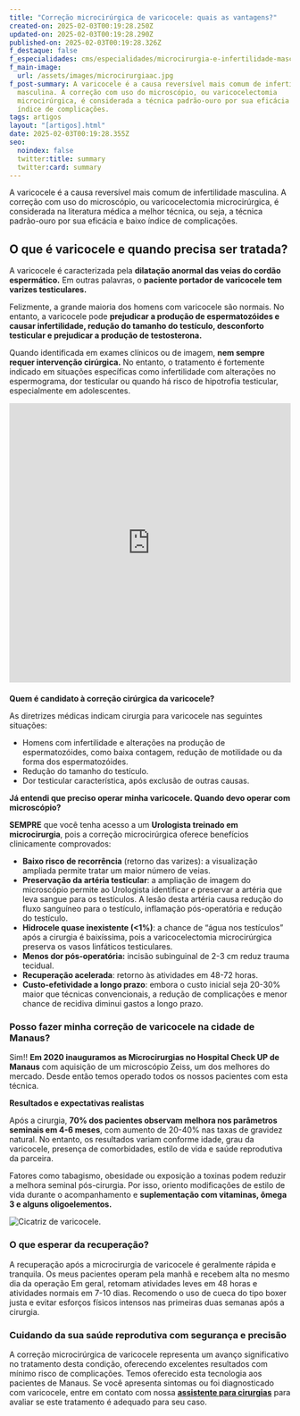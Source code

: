 ```yaml
---
title: "Correção microcirúrgica de varicocele: quais as vantagens?"
created-on: 2025-02-03T00:19:28.250Z
updated-on: 2025-02-03T00:19:28.290Z
published-on: 2025-02-03T00:19:28.326Z
f_destaque: false
f_especialidades: cms/especialidades/microcirurgia-e-infertilidade-masculina.md
f_main-image:
  url: /assets/images/microcirurgiaac.jpg
f_post-summary: A varicocele é a causa reversível mais comum de infertilidade
  masculina. A correção com uso do microscópio, ou varicocelectomia
  microcirúrgica, é considerada a técnica padrão-ouro por sua eficácia e baixo
  índice de complicações.
tags: artigos
layout: "[artigos].html"
date: 2025-02-03T00:19:28.355Z
seo:
  noindex: false
  twitter:title: summary
  twitter:card: summary
---
```

A varicocele é a causa reversível mais comum de infertilidade masculina. A correção com uso do microscópio, ou varicocelectomia microcirúrgica, é considerada na literatura médica a melhor técnica, ou seja, a técnica padrão-ouro por sua eficácia e baixo índice de complicações.

## O que é varicocele e quando precisa ser tratada?

A varicocele é caracterizada pela **dilatação anormal das veias do cordão espermático.** Em outras palavras, o **paciente portador de varicocele tem varizes testiculares.**

Felizmente, a grande maioria dos homens com varicocele são normais. No entanto, a varicocele pode **prejudicar a produção de espermatozóides e causar infertilidade, redução do tamanho do testículo, desconforto testicular e prejudicar a produção de testosterona.**

Quando identificada em exames clínicos ou de imagem, **nem sempre requer intervenção cirúrgica.** No entanto, o tratamento é fortemente indicado em situações específicas como infertilidade com alterações no espermograma, dor testicular ou quando há risco de hipotrofia testicular, especialmente em adolescentes.

<div style="text-align: center; margin-bottom: 20px;">
  <iframe
    width="100%"
    height="500"
    src="https://www.youtube.com/embed/2Y8sETdTl2k"
    title="Microcirurgia da tratamento da infertilidade por varicocele"
    frameborder="0"
    allow="accelerometer; autoplay; clipboard-write; encrypted-media; gyroscope; picture-in-picture; web-share"
    referrerpolicy="strict-origin-when-cross-origin"
    allowfullscreen
    id="responsive-video"
    style="max-width: 800px; margin: 0 auto; display: block;"
  ></iframe>
  <script>
    function adjustIframeHeight() {
      var iframe = document.getElementById('responsive-video');
      if (window.innerWidth < 768) {
        iframe.style.height = '300px'; // Altura para celular
      } else {
        iframe.style.height = '500px'; // Altura para desktop
      }
    }  </script>
</div>

**Quem é candidato à correção cirúrgica da varicocele?**

As diretrizes médicas indicam cirurgia para varicocele nas seguintes situações:

* Homens com infertilidade e alterações na produção de espermatozóides, como baixa contagem, redução de motilidade ou da forma dos espermatozóides.
* Redução do tamanho do testículo.
* Dor testicular característica, após exclusão de outras causas.

**Já entendi que preciso operar minha varicocele. Quando devo operar com microscópio?**

**SEMPRE** que você tenha acesso a um **Urologista treinado em microcirurgia**, pois a correção microcirúrgica oferece benefícios clinicamente comprovados:

* **Baixo risco de recorrência** (retorno das varizes): a visualização ampliada permite tratar um maior número de veias.
* **Preservação da artéria testicular**: a ampliação de imagem do microscópio permite ao Urologista identificar e preservar a artéria que leva sangue para os testículos. A lesão desta artéria causa redução do fluxo sanguíneo para o testículo, inflamação pós-operatória e redução do testículo.
* **Hidrocele quase inexistente (<1%)**: a chance de “água nos testículos” após a cirurgia é baixíssima, pois a varicocelectomia microcirúrgica preserva os vasos linfáticos testiculares.
* **Menos dor pós-operatória:** incisão subinguinal de 2-3 cm reduz trauma tecidual.
* **Recuperação acelerada**: retorno às atividades em 48-72 horas.
* **Custo-efetividade a longo prazo**: embora o custo inicial seja 20-30% maior que técnicas convencionais, a redução de complicações e menor chance de recidiva diminui gastos a longo prazo.

### Posso fazer minha correção de varicocele na cidade de Manaus?

Sim!! **Em 2020 inauguramos as Microcirurgias no Hospital Check UP de Manaus** com aquisição de um microscópio Zeiss, um dos melhores do mercado. Desde então temos operado todos os nossos pacientes com esta técnica.

**Resultados e expectativas realistas**

Após a cirurgia, **70% dos pacientes observam melhora nos parâmetros seminais em 4-6 meses**, com aumento de 20-40% nas taxas de gravidez natural. No entanto, os resultados variam conforme idade, grau da varicocele, presença de comorbidades, estilo de vida e saúde reprodutiva da parceira.

Fatores como tabagismo, obesidade ou exposição a toxinas podem reduzir a melhora seminal pós-cirurgia. Por isso, oriento modificações de estilo de vida durante o acompanhamento e **suplementação com vitaminas, ômega 3 e alguns oligoelementos.**

![Cicatriz de varicocele.](/assets/images/cicatrizvariocele-2-.jpg "Cicatriz de varicocele. Arquivo pessoal.")

### O que esperar da recuperação?

A recuperação após a microcirurgia de varicocele é geralmente rápida e tranquila. Os meus pacientes operam pela manhã e recebem alta no mesmo dia da operação Em geral, retomam atividades leves em 48 horas e atividades normais em 7-10 dias. Recomendo o uso de cueca do tipo boxer justa e evitar esforços físicos intensos nas primeiras duas semanas após a cirurgia.

### Cuidando da sua saúde reprodutiva com segurança e precisão

A correção microcirúrgica de varicocele representa um avanço significativo no tratamento desta condição, oferecendo excelentes resultados com mínimo risco de complicações. Temos oferecido esta tecnologia aos pacientes de Manaus. Se você apresenta sintomas ou foi diagnosticado com varicocele, entre em contato com nossa **[assistente para cirurgias](https://api.whatsapp.com/send?phone=5592982252490)** para avaliar se este tratamento é adequado para seu caso.